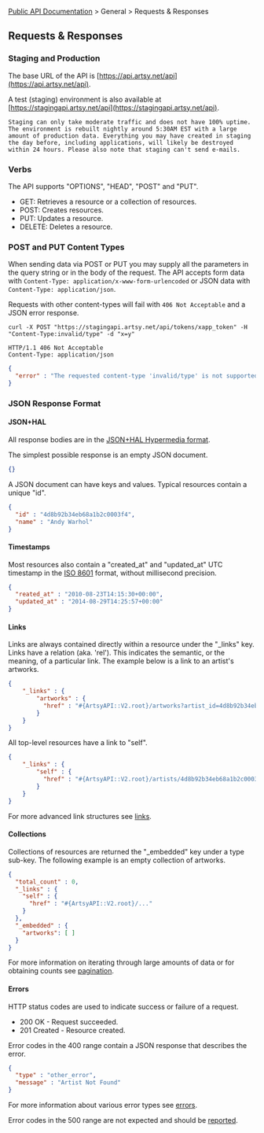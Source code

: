 [Public API Documentation](/v2) &gt; General &gt; Requests & Responses

## Requests & Responses

### Staging and Production

The base URL of the API is [https://api.artsy.net/api](https://api.artsy.net/api).

A test (staging) environment is also available at [https://stagingapi.artsy.net/api](https://stagingapi.artsy.net/api).

``` alert[info]
Staging can only take moderate traffic and does not have 100% uptime. The environment is rebuilt nightly around 5:30AM EST with a large amount of production data. Everything you may have created in staging the day before, including applications, will likely be destroyed within 24 hours. Please also note that staging can't send e-mails.
```

### Verbs

The API supports "OPTIONS", "HEAD", "POST" and "PUT".

* GET: Retrieves a resource or a collection of resources.
* POST: Creates resources.
* PUT: Updates a resource.
* DELETE: Deletes a resource.

### POST and PUT Content Types

When sending data via POST or PUT you may supply all the parameters in the query string or in the body of the request. The API accepts form data with `Content-Type: application/x-www-form-urlencoded` or JSON data with `Content-Type: application/json`.

Requests with other content-types will fail with `406 Not Acceptable` and a JSON error response.

```
curl -X POST "https://stagingapi.artsy.net/api/tokens/xapp_token" -H "Content-Type:invalid/type" -d "x=y"
```

```
HTTP/1.1 406 Not Acceptable
Content-Type: application/json
```

``` json
{
  "error" : "The requested content-type 'invalid/type' is not supported."
}
```

### JSON Response Format

#### JSON+HAL

All response bodies are in the [JSON+HAL Hypermedia format](http://stateless.co/hal_specification.html).

The simplest possible response is an empty JSON document.

``` json
{}
```

A JSON document can have keys and values. Typical resources contain a unique "id".

``` json
{
  "id" : "4d8b92b34eb68a1b2c0003f4",
  "name" : "Andy Warhol"
}
```

#### Timestamps

Most resources also contain a "created\_at" and "updated\_at" UTC timestamp in the [ISO 8601](http://en.wikipedia.org/wiki/ISO_8601) format, without millisecond precision.

``` json
{
  "reated_at" : "2010-08-23T14:15:30+00:00",
  "updated_at" : "2014-08-29T14:25:57+00:00"
}
```

#### Links

Links are always contained directly within a resource under the "_links" key. Links have a relation (aka. 'rel'). This indicates the semantic, or the meaning, of a particular link. The example below is a link to an artist's artworks.

``` json
{
    "_links" : {
        "artworks" : {
          "href" : "#{ArtsyAPI::V2.root}/artworks?artist_id=4d8b92b34eb68a1b2c0003f4"
        }
    }
}
```

All top-level resources have a link to "self".

``` json
{
    "_links" : {
        "self" : {
          "href" : "#{ArtsyAPI::V2.root}/artists/4d8b92b34eb68a1b2c0003f4"
        }
    }
}
```

For more advanced link structures see [links](/v2/docs/links).

#### Collections

Collections of resources are returned the "_embedded" key under a type sub-key. The following example is an empty collection of artworks.

``` json
{
  "total_count" : 0,
  "_links" : {
    "self" : {
      "href" : "#{ArtsyAPI::V2.root}/..."
    }
  },
  "_embedded" : {
    "artworks": [ ]
  }
}
```

For more information on iterating through large amounts of data or for obtaining counts see [pagination](/v2/docs/pagination).

#### Errors

HTTP status codes are used to indicate success or failure of a request.

* 200 OK - Request succeeded.
* 201 Created - Resource created.

Error codes in the 400 range contain a JSON response that describes the error.

``` json
{
  "type" : "other_error",
  "message" : "Artist Not Found"
}
```

For more information about various error types see [errors](/v2/docs/errors).

Error codes in the 500 range are not expected and should be [reported](/help).


